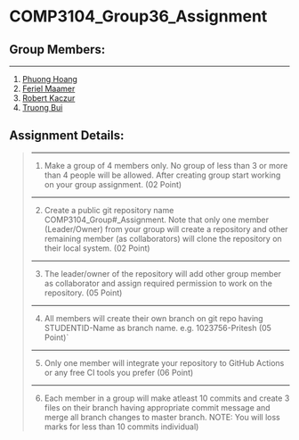 # COMP3104_Group36_Assignment

## Group Members:
---
1. [Phuong Hoang](https://github.com/kellyhoang1291)
2. [Feriel Maamer](https://github.com/FerielMaamer)
3. [Robert Kaczur](https://github.com/bitwiserob)
4. [Truong Bui](https://github.com/bocchuoi)



## Assignment Details:
>---
>1.	Make a group of 4 members only. No group of less than 3 or more than 4 people will be allowed. After creating group start working on your group assignment. (02 Point) 
>---
>2.	Create a public git repository name COMP3104_Group#_Assignment. Note that only one member (Leader/Owner) from your group will create a repository and other remaining member (as collaborators) will clone the repository on their local system. (02 Point)
>---
>3.	The leader/owner of the repository will add other group member as collaborator and assign required permission to work on the repository. (05 Point)
>---
>4.	All members will create their own branch on git repo having STUDENTID-Name as branch name. e.g. 1023756-Pritesh (05 Point)`
>---
>5.	Only one member will integrate your repository to GitHub Actions or any free CI tools   you prefer (06 Point)
>---
>6.	Each member in a group will make atleast 10 commits and create 3 files on their branch having appropriate commit message and merge all branch changes to master branch. NOTE: You will loss marks for less than 10 commits individual)
